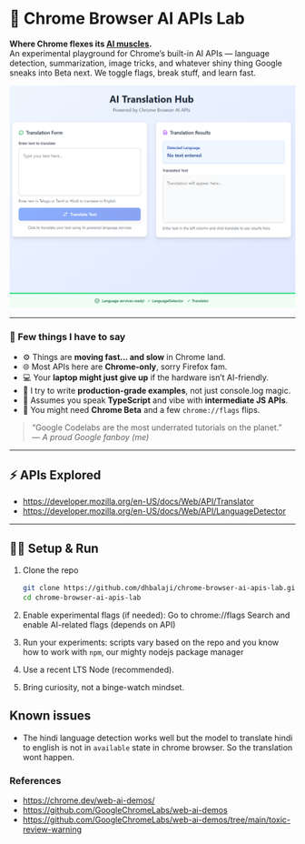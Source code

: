 # 🧠 Chrome Browser AI APIs Lab

**Where Chrome flexes its [AI muscles](https://developer.chrome.com/docs/ai).**  
An experimental playground for Chrome’s built-in AI APIs — language detection, summarization, image tricks, and whatever shiny thing Google sneaks into Beta next. We toggle flags, break stuff, and learn fast.

![](./img/ai-api-in-browsers.png)

---

### 💬 Few things I have to say

- ⚙️ Things are **moving fast... and slow** in Chrome land.  
- 🌐 Most APIs here are **Chrome-only**, sorry Firefox fam.  
- 💻 Your **laptop might just give up** if the hardware isn’t AI-friendly.  
- 🧩 I try to write **production-grade examples**, not just console.log magic.  
- 💙 Assumes you speak **TypeScript** and vibe with **intermediate JS APIs**.
- 🔔 You might need **Chrome Beta** and a few `chrome://flags` flips.  

> “Google Codelabs are the most underrated tutorials on the planet.”  
> — *A proud Google fanboy (me)*  

---

## ⚡ APIs Explored

- https://developer.mozilla.org/en-US/docs/Web/API/Translator
- https://developer.mozilla.org/en-US/docs/Web/API/LanguageDetector


---

## 🧑‍💻 Setup & Run

1. Clone the repo  
   ```bash
   git clone https://github.com/dhbalaji/chrome-browser-ai-apis-lab.git
   cd chrome-browser-ai-apis-lab
   ```
2. Enable experimental flags (if needed): Go to chrome://flags
   Search and enable AI-related flags (depends on API)

3. Run your experiments: scripts vary based on the repo and you know how to work with `npm`, our mighty nodejs package manager

4. Use a recent LTS Node (recommended).

5. Bring curiosity, not a binge-watch mindset.
  

## Known issues

- The hindi language detection works well but the model to translate hindi to english is not in `available` state in chrome browser. So the translation wont happen.

### References

- https://chrome.dev/web-ai-demos/
- https://github.com/GoogleChromeLabs/web-ai-demos
- https://github.com/GoogleChromeLabs/web-ai-demos/tree/main/toxic-review-warning
